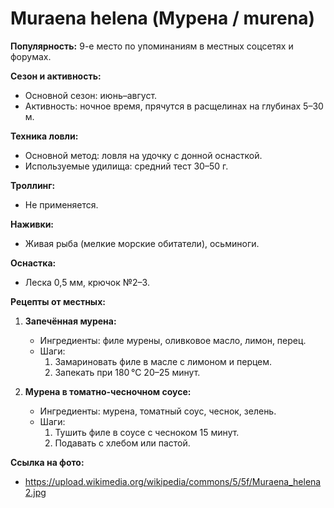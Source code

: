 # Muraena helena (Мурена / murena)

**Популярность:** 9-е место по упоминаниям в местных соцсетях и форумах.

**Сезон и активность:**
- Основной сезон: июнь–август.
- Активность: ночное время, прячутся в расщелинах на глубинах 5–30 м.

**Техника ловли:**
- Основной метод: ловля на удочку с донной оснасткой.
- Используемые удилища: средний тест 30–50 г.

**Троллинг:**
- Не применяется.

**Наживки:**
- Живая рыба (мелкие морские обитатели), осьминоги.

**Оснастка:**
- Леска 0,5 мм, крючок №2–3.

**Рецепты от местных:**
1. **Запечённая мурена:**
   - Ингредиенты: филе мурены, оливковое масло, лимон, перец.
   - Шаги:
     1. Замариновать филе в масле с лимоном и перцем.
     2. Запекать при 180 °C 20–25 минут.

2. **Мурена в томатно-чесночном соусе:**
   - Ингредиенты: мурена, томатный соус, чеснок, зелень.
   - Шаги:
     1. Тушить филе в соусе с чесноком 15 минут.
     2. Подавать с хлебом или пастой.

**Ссылка на фото:**
- https://upload.wikimedia.org/wikipedia/commons/5/5f/Muraena_helena2.jpg

